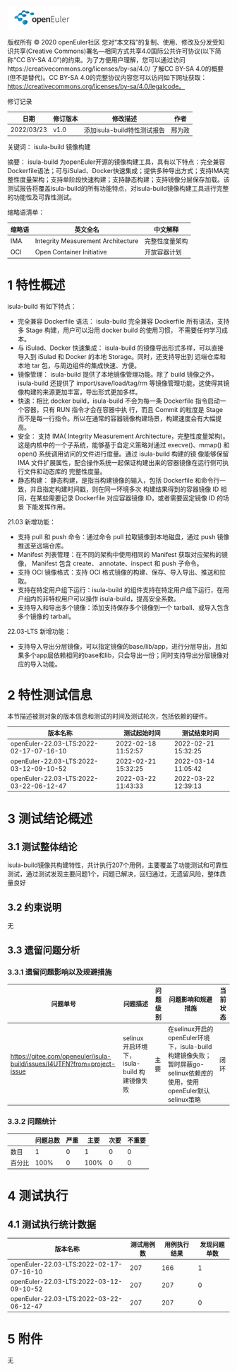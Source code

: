 ![avatar](../../images/openEuler.png)

版权所有 © 2020  openEuler社区
 您对“本文档”的复制、使用、修改及分发受知识共享(Creative Commons)署名—相同方式共享4.0国际公共许可协议(以下简称“CC BY-SA 4.0”)的约束。为了方便用户理解，您可以通过访问https://creativecommons.org/licenses/by-sa/4.0/ 了解CC BY-SA 4.0的概要 (但不是替代)。CC BY-SA 4.0的完整协议内容您可以访问如下网址获取：https://creativecommons.org/licenses/by-sa/4.0/legalcode。

修订记录

| 日期 | 修订版本 | 修改描述 | 作者 |
| ---- | ----------- | -------- | ---- |
| 2022/03/23 | v1.0 | 添加isula-build特性测试报告 | 邢为政 |

 关键词： isula-build 镜像构建

 

摘要：
isula-build 为openEuler开源的镜像构建工具，具有以下特点：完全兼容Dockerfile语法；可与iSulad、Docker快速集成；提供多种导出方式；支持IMA完整性度量架构；支持单阶段快速构建；支持静态构建；支持镜像分层保存加载。该测试报告将覆盖isula-build的所有功能特点，对isula-build镜像构建工具进行完整的功能性及可靠性测试。
 

缩略语清单：

| 缩略语 | 英文全名 | 中文解释 |
| ------ | -------- | -------- |
| IMA | Integrity Measurement Architecture | 完整性度量架构 |
| OCI | Open Container Initiative| 开放容器计划 |

# 1     特性概述

isula-build 有如下特点：
* 完全兼容 Dockerfile 语法： isula-build 完全兼容 Dockerfile 所有语法，支持多 Stage 构建，用户可以沿用 docker build 的使用习惯，
不需要任何学习成本。
* 与 iSulad、Docker 快速集成： isula-build 的镜像导出形式多样，可以直接导入到 iSulad 和 Docker 的本地 Storage。同时，还支持导出到
远端仓库和本地 tar 包，与周边组件的集成快速、方便。
* 镜像管理： isula-build 提供了本地镜像管理功能。除了 build 镜像之外，isula-build 还提供了 import/save/load/tag/rm 等镜像管理功能，这使得其镜像构建的来源更加丰富，导出形式更加多样。
* 快速：相比 docker build，isula-build 不会为每一条 Dockerfile 指令启动一个容器，只有 RUN 指令才会在容器中执
行，而且 Commit 的粒度是 Stage 而不是每一行指令。所以在通常的容器镜像构建场景，构建速度会有大幅提
高。
* 安全： 支持 IMA( Integrity Measurement Architecture，完整性度量架构)。这是内核中的一个子系统，能够基于自定义策略对通过 execve()、mmap() 和 open() 系统调用访问的文件进行度量。通过 isula-build 构建的镜
像能够保留 IMA 文件扩展属性，配合操作系统一起保证构建出来的容器镜像在运行侧可执行文件和动态库的
完整性度量。
* 静态构建： 静态构建，是指当构建镜像的输入，包括 Dockerfile 和命令行一致，并且指定构建时间戳，则在同一环境多次
构建结果得到的容器镜像 ID 相同，在某些需要记录 Dockerfile 对应容器镜像 ID，或者需要固定镜像 ID 的场景
下能发挥作用。


21.03 新增功能：
* 支持 pull 和 push 命令：通过命令 pull 拉取镜像到本地磁盘，通过 push 镜像推送至远端仓库。
* Manifest 列表管理：在不同的架构中使用相同的 Manifest 获取对应架构的镜像， Manifest 包含 create、
annotate、inspect 和 push 子命令。
* 支持 OCI 镜像格式：支持 OCI 格式镜像的构建、保存、导入导出、推送和拉取。
* 支持在特定用户组下运行：isula-build 的组件支持在特定用户组下运行，在用户组内的非特权用户可以操作
isula-build，提高安全系数。
* 支持导入和导出多个镜像：添加支持保存多个镜像到一个 tarball、或导入包含多个镜像的 tarball。

22.03-LTS 新增功能：
* 支持导入导出分层镜像，可以指定镜像的base/lib/app，进行分层导出，且如果多个app层依赖相同的base和lib，只会导出一份；同时支持导出分层镜像对应的导入功能。

# 2     特性测试信息

本节描述被测对象的版本信息和测试的时间及测试轮次，包括依赖的硬件。

| 版本名称                                | 测试起始时间        | 测试结束时间        |
| --------------------------------------- | ------------------- | ------------------- |
| openEuler-22.03-LTS:2022-02-17-07-16-10 | 2022-02-18 11:52:57 | 2022-02-21 15:32:25 |
| openEuler-22.03-LTS:2022-03-12-09-10-52 | 2022-02-21 15:32:25 | 2022-03-14 11:05:42 |
| openEuler-22.03-LTS:2022-03-22-06-12-47 | 2022-03-22 11:43:33 | 2022-03-22 12:39:13 |

# 3     测试结论概述

## 3.1   测试整体结论

isula-build镜像共构建特性，共计执行207个用例，主要覆盖了功能测试和可靠性测试，通过测试发现主要问题1个，问题已解决，回归通过，无遗留风险，整体质量良好

## 3.2   约束说明

无

## 3.3   遗留问题分析

### 3.3.1 遗留问题影响以及规避措施

| 问题单号 | 问题描述 | 问题级别 | 问题影响和规避措施 | 当前状态 |
|-------|--------|-------|-------|--------|
| https://gitee.com/openeuler/isula-build/issues/I4UTFN?from=project-issue | selinux开启环境下，isula-build 构建镜像失败 | 主要 | 在selinux开启的openEuler环境下，isula-build构建镜像失败；暂时屏蔽go-selinux依赖库的使用，使用openEuler默认selinux策略 | 闭环 |

### 3.3.2 问题统计

|        | 问题总数 | 严重 | 主要 | 次要 | 不重要 |
| ------ | -------- | ---- | ---- | ---- | ------ |
| 数目   | 1        | 0    | 1    | 0    | 0      |
| 百分比 | 100%     | 0    | 100% | 0    | 0      |

# 4     测试执行

## 4.1   测试执行统计数据

| 版本名称                                | 测试用例数 | 用例执行结果 | 发现问题单数 |
| --------------------------------------- | ---------- | ------------ | ------------ |
| openEuler-22.03-LTS:2022-02-17-07-16-10 | 207        | 166          | 1            |
| openEuler-22.03-LTS:2022-03-12-09-10-52 | 207        | 207          | 0            |
| openEuler-22.03-LTS:2022-03-22-06-12-47 | 207        | 207          | 0            |

# 5     附件

无
